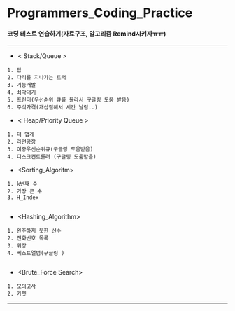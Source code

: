 # Programmers_Coding_Practice
#### 코딩 테스트 연습하기(자료구조, 알고리즘 Remind시키자ㅠㅠ)
***
* < Stack/Queue >
```
1. 탑
2. 다리를 지나가는 트럭
3. 기능개발
4. 쇠막대기
5. 프린터(우선순위 큐를 몰라서 구글링 도움 받음)
6. 주식가격(개삽질해서 시간 날림..)
```

* < Heap/Priority Queue >
```
1. 더 맵게
2. 라면공장
3. 이중우선순위큐(구글링 도움받음)
4. 디스크컨트롤러 (구글링 도움받음)
```

* <Sorting_Algoritm>
```
1. k번째 수
2. 가장 큰 수
3. H_Index
  
```

* <Hashing_Algorithm>
```
1. 완주하지 못한 선수
2. 전화번호 목록
3. 위장
4. 베스트앨범(구글링 )
  
```

* <Brute_Force Search>
```
1. 모의고사
2. 카펫

```
***
